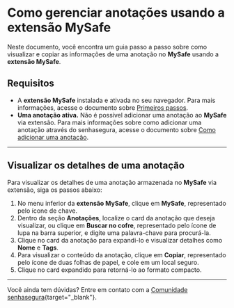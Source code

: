 # Como gerenciar anotações usando a extensão MySafe

Neste documento, você encontra um guia passo a passo sobre como visualizar e copiar as informações de uma anotação no **MySafe** usando a **extensão MySafe**.

## Requisitos



- A **extensão MySafe** instalada e ativada no seu navegador. Para mais informações, acesse o documento sobre [Primeiros passos](/v3-33/docs/pt/mysafe-extension-first-steps).
- **Uma anotação ativa.** Não é possível adicionar uma anotação ao **MySafe** via extensão. Para mais informações sobre como adicionar uma anotação através do senhasegura, acesse o documento sobre [Como adicionar uma anotação](/v3-33/docs/pt/mysafe-notes-add).

***

## Visualizar os detalhes de uma anotação

Para visualizar os detalhes de uma anotação armazenada no **MySafe** via extensão, siga os passos abaixo:

1. No menu inferior da **extensão MySafe**, clique em **MySafe**, representado pelo ícone de chave.
2. Dentro da seção **Anotações**, localize o card da anotação que deseja visualizar, ou clique em **Buscar no cofre**, representado pelo ícone de lupa na barra superior, e digite uma palavra-chave para procurá-la.
3. Clique no card da anotação para expandi-lo e visualizar detalhes como **Nome** e **Tags**.
4. Para visualizar o conteúdo da anotação, clique em **Copiar**, representado pelo ícone de duas folhas de papel, e cole em um local seguro.
5. Clique no card expandido para retorná-lo ao formato compacto.

---

Você ainda tem dúvidas? Entre em contato com a [Comunidade senhasegura](https://community.senhasegura.io/){target="_blank"}. 

